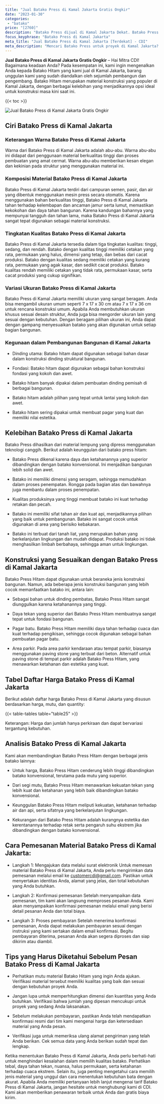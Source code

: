 ```yaml
---
title: "Jual Batako Press di Kamal Jakarta Gratis Ongkir"
date: "2023-01-30"
categories:
 - "batako"
price: "[2760]"
description: "Batako Press dijual di Kamal Jakarta Dekat. Batako Press ini sering dipakai dalam proyek pembangunan sebagai bahan bangunan yang kuat dan awet. Hubungi kami untuk informasi lebih lanjut."
focus_keyphrase: "Batako Press di Kamal Jakarta"
meta_title: "Jual Batako Press di Kamal Jakarta [Terdekat] - CDI"
meta_description: "Mencari Batako Press untuk proyek di Kamal Jakarta? Kami menyediakan Batako Press berkualitas untuk material dinding. Raih penawaran terbaik sekarang."
---
```


**Jual Batako Press di Kamal Jakarta Gratis Ongkir** – Hai Mitra CDI! Bagaimana keadaan Anda? Pada kesempatan ini, kami ingin mengenalkan Anda kepada Batako Hitam yang kami jual di Kamal Jakarta, barang unggulan kami yang sudah diandalkan oleh sejumlah pembangun dan pengembang. Batako Hitam merupakan material konstruksi yang populer di Kamal Jakarta, dengan berbagai kelebihan yang menjadikannya opsi ideal untuk konstruksi masa kini saat ini.

{{< toc >}}

![Jual Batako Press di Kamal Jakarta Gratis Ongkir](/images/batako/batako-press-30.jpg)

## Ciri Batako Press di Kamal Jakarta

### Keterangan Warna Batako Press di Kamal Jakarta

Warna dari Batako Press di Kamal Jakarta adalah abu-abu. Warna abu-abu ini didapat dari penggunaan material berkualitas tinggi dan proses pembuatan yang amat cermat. Warna abu-abu memberikan kesan elegan dan kekinian pada struktur yang menggunakan material ini.

### Komposisi Material Batako Press di Kamal Jakarta

Batako Press di Kamal Jakarta terdiri dari campuran semen, pasir, dan air yang dibentuk menggunakan mesin press secara otomatis. Karena menggunakan bahan berkualitas tinggi, Batako Press di Kamal Jakarta tahan terhadap kelembapan dan ancaman jamur serta lumut, memastikan kekokohan dan daya tahan bangunan. Karena kandungan bahannya yang mempunyai tangguh dan tahan lama, maka Batako Press di Kamal Jakarta sangat tepat digunakan sebagai material konstruksi.

### Tingkatan Kualitas Batako Press di Kamal Jakarta

Batako Press di Kamal Jakarta tersedia dalam tiga tingkatan kualitas: tinggi, sedang, dan rendah. Batako dengan kualitas tinggi memiliki cetakan yang rata, permukaan yang halus, dimensi yang tetap, dan bebas dari cacat produksi. Batako dengan kualitas sedang memiliki cetakan yang kurang rata, permukaan yang agak kasar, dan sedikit cacat produksi. Batako kualitas rendah memiliki cetakan yang tidak rata, permukaan kasar, serta cacat produksi yang cukup signifikan.

### Variasi Ukuran Batako Press di Kamal Jakarta

Batako Press di Kamal Jakarta memiliki ukuran yang sangat beragam. Anda bisa mengambil ukuran umum seperti 7 x 17 x 30 cm atau 7 x 17 x 36 cm untuk rencana konstruksi umum. Apabila Anda membutuhkan ukuran khusus sesuai desain struktur, Anda juga bisa mengorder ukuran lain yang sesuai dengan kebutuhan. Dengan beragam pilihan ukuran ini, Anda dapat dengan gampang menyesuaikan batako yang akan digunakan untuk setiap bagian bangunan.

### Kegunaan dalam Pembangunan Bangunan di Kamal Jakarta

*   Dinding utama: Batako hitam dapat digunakan sebagai bahan dasar dalam konstruksi dinding struktural bangunan.

*   Fondasi: Batako hitam dapat digunakan sebagai bahan konstruksi fondasi yang kokoh dan awet.

*   Batako hitam banyak dipakai dalam pembuatan dinding pemisah di berbagai bangunan.

*   Batako hitam adalah pilihan yang tepat untuk lantai yang kokoh dan awet.

*   Batako hitam sering dipakai untuk membuat pagar yang kuat dan memiliki nilai estetika.

## Kelebihan Batako Press di Kamal Jakarta

Batako Press dihasilkan dari material lempung yang dipress menggunakan teknologi canggih. Berikut adalah keunggulan dari batako press hitam:

*   Batako Press dikenal karena daya dan ketahanannya yang superior dibandingkan dengan batako konvensional. Ini menjadikan bangunan lebih solid dan awet.

*   Batako ini memiliki dimensi yang seragam, sehingga memudahkan dalam proses penempatan. Rongga pada bagian atas dan bawahnya juga membantu dalam proses penempatan.

*   Kualitas produksinya yang tinggi membuat batako ini kuat terhadap retakan dan pecah.

*   Batako ini memiliki sifat tahan air dan kuat api, menjadikannya pilihan yang baik untuk pembangunan. Batako ini sangat cocok untuk digunakan di area yang berisiko kebakaran.

*   Batako ini terbuat dari tanah liat, yang merupakan bahan yang berkelanjutan lingkungan dan mudah didapat. Produksi batako ini tidak menghasilkan limbah berbahaya, sehingga aman untuk lingkungan.

## Konstruksi yang Sesuaikan dengan Batako Press di Kamal Jakarta

Batako Press Hitam dapat digunakan untuk beraneka jenis konstruksi bangunan. Namun, ada beberapa jenis konstruksi bangunan yang lebih cocok memanfaatkan batako ini, antara lain:

*   Sebagai bahan untuk dinding pembatas, Batako Press Hitam sangat diunggulkan karena ketahanannya yang tinggi.

*   Daya tekan yang superior dari Batako Press Hitam membuatnya sangat tepat untuk fondasi bangunan.

*   Pagar batu. Batako Press Hitam memiliki daya tahan terhadap cuaca dan kuat terhadap pengikisan, sehingga cocok digunakan sebagai bahan pembuatan pagar batu.

*   Area parkir. Pada area parkir kendaraan atau tempat parkir, biasanya menggunakan paving stone yang terbuat dari beton. Alternatif untuk paving stone di tempat parkir adalah Batako Press Hitam, yang menawarkan ketahanan dan estetika yang kuat.

## Tabel Daftar Harga Batako Press di Kamal Jakarta

Berikut adalah daftar harga Batako Press di Kamal Jakarta yang disusun berdasarkan harga, mutu, dan quantity:

{{< table-tables table="table25" >}}

Keterangan: Harga dan jumlah hanya perkiraan dan dapat bervariasi tergantung kebutuhan.

## Analisis Batako Press di Kamal Jakarta

Kami akan membandingkan Batako Press Hitam dengan berbagai jenis batako lainnya:

*   Untuk harga, Batako Press Hitam cenderung lebih tinggi dibandingkan batako konvensional, terutama pada mutu yang superior.

*   Dari segi mutu, Batako Press Hitam menawarkan kekuatan tekan yang lebih kuat dan ketahanan yang lebih baik dibandingkan batako konvensional.

*   Keunggulan Batako Press Hitam meliputi kekuatan, ketahanan terhadap air dan api, serta sifatnya yang berkelanjutan lingkungan.

*   Kekurangan dari Batako Press Hitam adalah kurangnya estetika dan kerentanannya terhadap retak serta pengaruh suhu ekstrem jika dibandingkan dengan batako konvensional.

## Cara Pemesanan Material Batako Press di Kamal Jakarta:

*   Langkah 1: Mengajukan data melalui surat elektronik
Untuk memesan material Batako Press di Kamal Jakarta, Anda perlu mengirimkan data pemesanan melalui email ke customercdi@gmail.com. Pastikan untuk menyertakan identitas Anda, alamat yang jelas, dan total kebutuhan yang Anda butuhkan.

*   Langkah 2: Konfirmasi pemesanan
Setelah menyampaikan data pemesanan, tim kami akan langsung memproses pesanan Anda. Kami akan menyampaikan konfirmasi pemesanan melalui email yang berisi detail pesanan Anda dan total biaya.

*   Langkah 3: Proses pembayaran
Setelah menerima konfirmasi pemesanan, Anda dapat melakukan pembayaran sesuai dengan instruksi yang kami sertakan dalam email konfirmasi. Begitu pembayaran diterima, pesanan Anda akan segera diproses dan siap dikirim atau diambil.

## Tips yang Harus Diketahui Sebelum Pesan Batako Press di Kamal Jakarta

*   Perhatikan mutu material Batako Hitam yang ingin Anda ajukan. Verifikasi material tersebut memiliki kualitas yang baik dan sesuai dengan kebutuhan proyek Anda.

*   Jangan lupa untuk memperhitungkan dimensi dan kuantitas yang Anda butuhkan. Verifikasi bahwa jumlah yang dipesan mencukupi untuk proyek yang sedang Anda laksanakan.

*   Sebelum melakukan pembayaran, pastikan Anda telah mendapatkan konfirmasi resmi dari tim kami mengenai harga dan ketersediaan material yang Anda pesan.

*   Verifikasi juga untuk memeriksa ulang alamat pengiriman yang telah Anda berikan. Cek semua data yang Anda berikan sudah tepat dan lengkap.

Ketika menentukan Batako Press di Kamal Jakarta, Anda perlu berhati-hati untuk menghindari kesalahan dalam memilih kualitas batako. Perhatikan tebal, daya tahan tekan, nuansa, halus permukaan, serta ketahanan terhadap cuaca ekstrem. Selain itu, juga penting mengetahui cara memilih jenis material yang unggul dan cara menentukan kebutuhan bata dengan akurat. Apabila Anda memiliki pertanyaan lebih lanjut mengenai tarif Batako Press di Kamal Jakarta, jangan hesitate untuk menghubungi kami di CDI. Kami akan memberikan penawaran terbaik untuk Anda dan gratis biaya kirim.